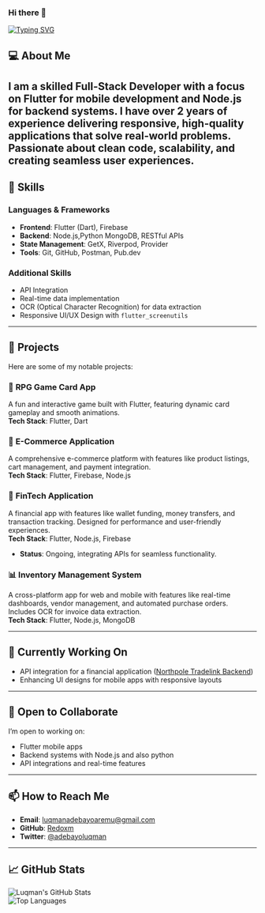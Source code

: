 ### Hi there 👋


[![Typing SVG](https://readme-typing-svg.demolab.com/?lines=Hey!+You+Are+Welcome+To+My+Profile;My+Name+Is+Bash;I+am+Passionate+About+Coding)](https://git.io/typing-svg)
## 💻 About Me  
I am a skilled Full-Stack Developer with a focus on Flutter for mobile development and Node.js for backend systems. I have over 2 years of experience delivering responsive, high-quality applications that solve real-world problems. Passionate about clean code, scalability, and creating seamless user experiences.
---

## 🔧 Skills  
### Languages & Frameworks  
- **Frontend**: Flutter (Dart), Firebase  
- **Backend**: Node.js,Python MongoDB, RESTful APIs  
- **State Management**: GetX, Riverpod, Provider  
- **Tools**: Git, GitHub, Postman, Pub.dev  

### Additional Skills  
- API Integration  
- Real-time data implementation  
- OCR (Optical Character Recognition) for data extraction  
- Responsive UI/UX Design with `flutter_screenutils`  

---

## 🚀 Projects  
Here are some of my notable projects:  

### 📱 **RPG Game Card App**  
A fun and interactive game built with Flutter, featuring dynamic card gameplay and smooth animations.  
**Tech Stack**: Flutter, Dart  

### 🛒 **E-Commerce Application**  
A comprehensive e-commerce platform with features like product listings, cart management, and payment integration.  
**Tech Stack**: Flutter, Firebase, Node.js  

### 💸 **FinTech Application**  
A financial app with features like wallet funding, money transfers, and transaction tracking. Designed for performance and user-friendly experiences.  
**Tech Stack**: Flutter, Node.js, Firebase  
- **Status**: Ongoing, integrating APIs for seamless functionality.  

### 📊 **Inventory Management System**  
A cross-platform app for web and mobile with features like real-time dashboards, vendor management, and automated purchase orders. Includes OCR for invoice data extraction.  
**Tech Stack**: Flutter, Node.js, MongoDB  

---

## 🌱 Currently Working On  
- API integration for a financial application ([Northpole Tradelink Backend](https://northpole-tradelink-backend.onrender.com/api#/))  
- Enhancing UI designs for mobile apps with responsive layouts  

---

## 🤝 Open to Collaborate  
I’m open to working on:  
- Flutter mobile apps  
- Backend systems with Node.js and also python 
- API integrations and real-time features  

---

## 📫 How to Reach Me  
- **Email**: luqmanadebayoaremu@gmail.com  
- **GitHub**: [Redoxm](https://github.com/Redoxm)  
- **Twitter**: [@adebayoluqman](https://twitter.com/adebayoluqman)  

---

## 📈 GitHub Stats  
![Luqman's GitHub Stats](https://github-readme-stats.vercel.app/api?username=Redoxm&show_icons=true&theme=dark)  
![Top Languages](https://github-readme-stats.vercel.app/api/top-langs/?username=Redoxm&layout=compact&theme=dark)  
